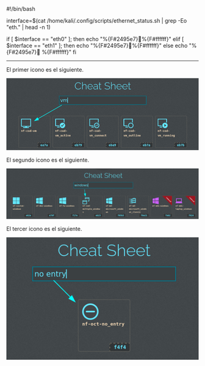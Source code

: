 #!/bin/bash

interface=$(cat /home/kali/.config/scripts/ethernet_status.sh | grep -Eo "eth." | head -n 1)

if [ $interface == "eth0" ]; then
	echo "%{F#2495e7}%{F#ffffff}"
elif [ $interface == "eth1" ]; then
	echo "%{F#2495e7}%{F#ffffff}"
else
	echo "%{F#2495e7} %{F#ffffff}"
fi

-------------------------------------------------------------------------------------------------------------

El primer icono es el siguiente.

![Icono VM](/assets/img/vm-icono.png)

El segundo icono es el siguiente.

![Icono Windows](/assets/img/windows-icono.png)

El tercer icono es el siguiente.

![No entry icono](/assets/img/no-entry-icono.png)
